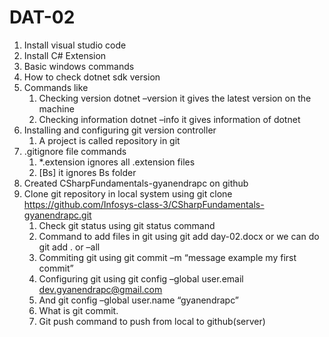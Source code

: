# DAT-02

1.	Install visual studio code
1.	Install C# Extension
1.	Basic windows commands
1.	How to check dotnet sdk version
1.	Commands like 
    1.	Checking version dotnet –version  it gives the latest version on the machine
    1.	Checking information dotnet –info it gives information of dotnet 
1.	Installing and configuring git version controller
    1.	A project is called repository in git
1.	.gitignore file commands
    1.	*.extension ignores all .extension files
    1.	[Bs]   it ignores Bs folder
1.	Created CSharpFundamentals-gyanendrapc on github
1.	Clone git repository in local system using git clone https://github.com/Infosys-class-3/CSharpFundamentals-gyanendrapc.git
    1.	Check git status using git status command
    1.	Command to add files in git using git add day-02.docx or we can do git add . or –all
    1.	Commiting git using git commit –m “message example my first commit”
    1.	Configuring git using git config –global user.email dev.gyanendrapc@gmail.com
    1.	And git config –global user.name “gyanendrapc”
    1.	What is git commit.
    1.	Git push command to push from local to github(server)
